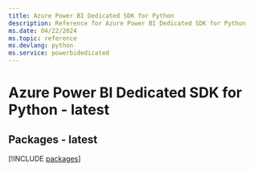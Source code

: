 ```yaml
---
title: Azure Power BI Dedicated SDK for Python
description: Reference for Azure Power BI Dedicated SDK for Python
ms.date: 04/22/2024
ms.topic: reference
ms.devlang: python
ms.service: powerbidedicated
---
```

# Azure Power BI Dedicated SDK for Python - latest
## Packages - latest
[!INCLUDE [packages](power-bi-dedicated-index.md)]